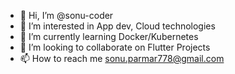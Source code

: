 - 👋 Hi, I’m @sonu-coder
- 👀 I’m interested in App dev, Cloud technologies
- 🌱 I’m currently learning Docker/Kubernetes
- 💞️ I’m looking to collaborate on Flutter Projects
- 📫 How to reach me sonu.parmar778@gmail.com

<!---
sonu-coder/sonu-coder is a ✨ special ✨ repository because its `README.md` (this file) appears on your GitHub profile.
You can click the Preview link to take a look at your changes.
--->
